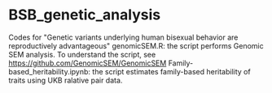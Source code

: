 # BSB_genetic_analysis
Codes for "Genetic variants underlying human bisexual behavior are reproductively advantageous"
genomicSEM.R: the script performs Genomic SEM analysis. To understand the script, see https://github.com/GenomicSEM/GenomicSEM
Family-based_heritability.ipynb: the script estimates family-based heritability of traits using UKB ralative pair data.
